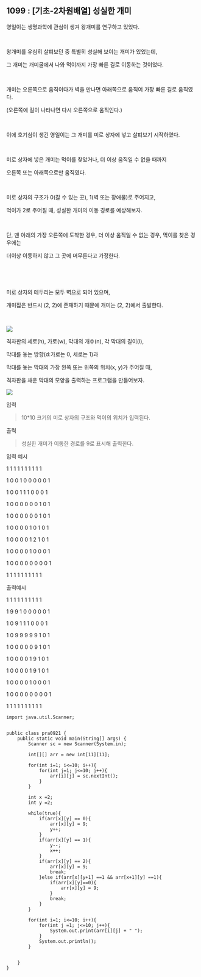 ## 1099 : [기초-2차원배열] 성실한 개미

영일이는 생명과학에 관심이 생겨 왕개미를 연구하고 있었다.

​

왕개미를 유심히 살펴보던 중 특별히 성실해 보이는 개미가 있었는데,

그 개미는 개미굴에서 나와 먹이까지 가장 빠른 길로 이동하는 것이었다.

​

개미는 오른쪽으로 움직이다가 벽을 만나면 아래쪽으로 움직여 가장 빠른 길로 움직였다.

(오른쪽에 길이 나타나면 다시 오른쪽으로 움직인다.)

​

이에 호기심이 생긴 영일이는 그 개미를 미로 상자에 넣고 살펴보기 시작하였다.

​

미로 상자에 넣은 개미는 먹이를 찾았거나, 더 이상 움직일 수 없을 때까지

오른쪽 또는 아래쪽으로만 움직였다.

​

미로 상자의 구조가 0(갈 수 있는 곳), 1(벽 또는 장애물)로 주어지고,

먹이가 2로 주어질 때, 성실한 개미의 이동 경로를 예상해보자.

​

단, 맨 아래의 가장 오른쪽에 도착한 경우, 더 이상 움직일 수 없는 경우, 먹이를 찾은 경우에는

더이상 이동하지 않고 그 곳에 머무른다고 가정한다.

​

​

미로 상자의 테두리는 모두 벽으로 되어 있으며,

개미집은 반드시 (2, 2)에 존재하기 때문에 개미는 (2, 2)에서 출발한다.

​


<img src="https://codeup.kr/upload/pimg6214_1.png">




격자판의 세로(h), 가로(w), 막대의 개수(n), 각 막대의 길이(l),

막대를 놓는 방향(d:가로는 0, 세로는 1)과

막대를 놓는 막대의 가장 왼쪽 또는 위쪽의 위치(x, y)가 주어질 때,



격자판을 채운 막대의 모양을 출력하는 프로그램을 만들어보자.


<img src="https://codeup.kr/upload/pimg6215_1.png">



입력

>10*10 크기의 미로 상자의 구조와 먹이의 위치가 입력된다.




출력

>성실한 개미가 이동한 경로를 9로 표시해 출력한다.



입력 예시


1 1 1 1 1 1 1 1 1 1

1 0 0 1 0 0 0 0 0 1

1 0 0 1 1 1 0 0 0 1

1 0 0 0 0 0 0 1 0 1

1 0 0 0 0 0 0 1 0 1

1 0 0 0 0 1 0 1 0 1

1 0 0 0 0 1 2 1 0 1

1 0 0 0 0 1 0 0 0 1

1 0 0 0 0 0 0 0 0 1

1 1 1 1 1 1 1 1 1 1

출력예시

1 1 1 1 1 1 1 1 1 1

1 9 9 1 0 0 0 0 0 1

1 0 9 1 1 1 0 0 0 1

1 0 9 9 9 9 9 1 0 1

1 0 0 0 0 0 9 1 0 1

1 0 0 0 0 1 9 1 0 1

1 0 0 0 0 1 9 1 0 1

1 0 0 0 0 1 0 0 0 1

1 0 0 0 0 0 0 0 0 1

1 1 1 1 1 1 1 1 1 1

```shell
import java.util.Scanner;


public class pra0921 {
    public static void main(String[] args) {
        Scanner sc = new Scanner(System.in);

        int[][] arr = new int[11][11];

        for(int i=1; i<=10; i++){
            for(int j=1; j<=10; j++){
                arr[i][j] = sc.nextInt();
            }
        }

        int x =2;
        int y =2;

        while(true){
            if(arr[x][y] == 0){
                arr[x][y] = 9;
                y++;
            }
            if(arr[x][y] == 1){
                y--;
                x++;
            }
            if(arr[x][y] == 2){
                arr[x][y] = 9;
                break;
            }else if(arr[x][y+1] ==1 && arr[x+1][y] ==1){
                if(arr[x][y]==0){
                    arr[x][y] = 9;
                }
                break;
            }
        }

        for(int i=1; i<=10; i++){
            for(int j =1; j<=10; j++){
                System.out.print(arr[i][j] + " ");
            }
            System.out.println();
        }


    }
}
```

